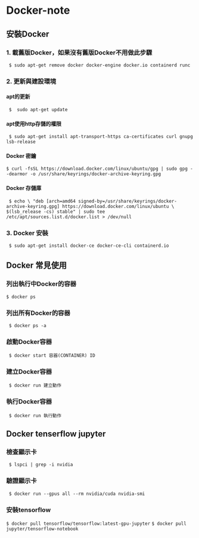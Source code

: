 # Docker-note
## 安裝Docker
### 1. 載舊版Docker，如果沒有舊版Docker不用做此步驟
` $ sudo apt-get remove docker docker-engine docker.io containerd runc`
### 2. 更新與建設環境
####   **apt的更新**
` $  sudo apt-get update`
####   **apt使用http存儲的權限**
` $ sudo apt-get install apt-transport-https ca-certificates curl gnupg lsb-release`
####   **Docker 密鑰**
` $ curl -fsSL https://download.docker.com/linux/ubuntu/gpg | sudo gpg --dearmor -o /usr/share/keyrings/docker-archive-keyring.gpg `
####   **Docker 存儲庫**
` $ echo \
  "deb [arch=amd64 signed-by=/usr/share/keyrings/docker-archive-keyring.gpg] https://download.docker.com/linux/ubuntu \
  $(lsb_release -cs) stable" | sudo tee /etc/apt/sources.list.d/docker.list > /dev/null`
### 3. **Docker 安裝**
` $ sudo apt-get install docker-ce docker-ce-cli containerd.io`
## Docker 常見使用
### 列出執行中Docker的容器
` $ docker ps `
### 列出所有Docker的容器
` $ docker ps -a`
### 啟動Docker容器
` $ docker start 容器(CONTAINER) ID`
### 建立Docker容器
` $ docker run 建立動作`
### 執行Docker容器
` $ docker run 執行動作`
## Docker tenserflow jupyter
### 檢查顯示卡
` $ lspci | grep -i nvidia`
### 驗證顯示卡
` $ docker run --gpus all --rm nvidia/cuda nvidia-smi`
### 安裝tensorflow
` $ docker pull tensorflow/tensorflow:latest-gpu-jupyter `
` $ docker pull jupyter/tensorflow-notebook `






